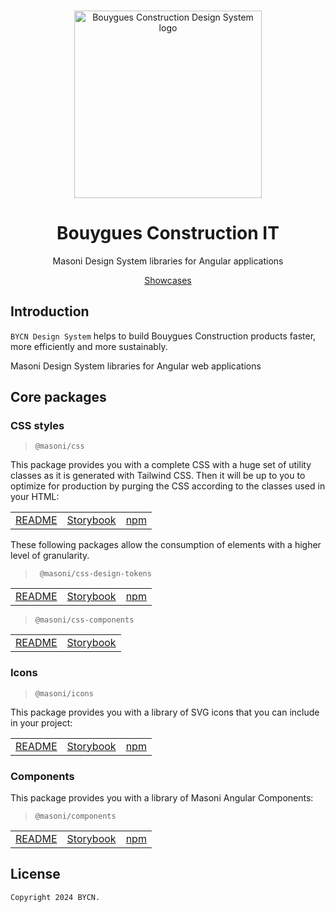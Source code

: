 <br>
<p align="center">
  <img
    width="300px"
    src="https://images.glints.com/unsafe/glints-dashboard.s3.amazonaws.com/company-logo/2539ca31ff4f12b26ccf4d131fc19e16.png"
    alt="Bouygues Construction Design System logo" />
</p>

<h1 align="center">Bouygues Construction IT </h1>

<p align="center">Masoni Design System libraries for Angular applications</p>

<p align="center">
  <a href="https://bouygues-construction.github.io/design-system-bycn">Showcases</a>
</p>

## Introduction

`BYCN Design System` helps to build Bouygues Construction products faster, more efficiently and more sustainably.

Masoni Design System libraries for Angular web applications

## Core packages

### CSS styles

> `@masoni/css`

This package provides you with a complete CSS with a huge set of utility classes as it is generated with Tailwind CSS. Then it will be up to you to optimize for production by purging the CSS according to the classes used in your HTML:

|                                                                                                                               |                                                                                            |                                                  |
| ----------------------------------------------------------------------------------------------------------------------------- | ------------------------------------------------------------------------------------------ | ------------------------------------------------ |
| [README](https://github.com/bouygues-construction/design-system-bycn/blob/merge/projects/css/README.md) | [Storybook](https://bouygues-construction.github.io/design-system-bycn/main/showcases-css) | [npm](https://www.npmjs.com/package/@masoni/css) |

These following packages allow the consumption of elements with a higher level of granularity.

> ` @masoni/css-design-tokens`

|                                                                                                                                                 |                                                                                                                                |                                                                |
| ----------------------------------------------------------------------------------------------------------------------------------------------- | ------------------------------------------------------------------------------------------------------------------------------ | -------------------------------------------------------------- |
| [README](https://github.com/bouygues-construction/design-system-bycn/blob/merge/projects/css/src/design_tokens/README.md) | [Storybook](https://bouygues-construction.github.io/design-system-bycn/main/showcases-css/?path=/docs/guidelines-colors--docs) | [npm](https://www.npmjs.com/package/@masoni/css-design-tokens) |

> `@masoni/css-components`

|                                                                                                                                              |                                                                                                                                       |
| -------------------------------------------------------------------------------------------------------------------------------------------- | ------------------------------------------------------------------------------------------------------------------------------------- |
| [README](https://github.com/bouygues-construction/design-system-bycn/blob/merge/projects/css/src/components/README.md) | [Storybook](https://bouygues-construction.github.io/design-system-bycn/main/showcases-css/?path=/story/components-checkbox--overview) |

### Icons

> `@masoni/icons`

This package provides you with a library of SVG icons that you can include in your project:

|                                                                                                                  |                                                                                              |                                                    |
| ---------------------------------------------------------------------------------------------------------------- | -------------------------------------------------------------------------------------------- | -------------------------------------------------- |
| [README](https://github.com/bouygues-construction/design-system-bycn/blob/merge/projects/icons/README.md) | [Storybook](https://bouygues-construction.github.io/design-system-bycn/main/showcase-icons/) | [npm](https://www.npmjs.com/package/@masoni/icons) |

### Components

This package provides you with a library of Masoni Angular Components:

> `@masoni/components`

|                                                                                                                                      |                                                                                                    |                                                         |
| ------------------------------------------------------------------------------------------------------------------------------------ | -------------------------------------------------------------------------------------------------- | ------------------------------------------------------- |
| [README](https://github.com/bouygues-construction/design-system-bycn/blob/merge/projects/components/README.md) | [Storybook](https://bouygues-construction.github.io/design-system-bycn/main/showcases-components/) | [npm](https://www.npmjs.com/package/@masoni/components) |

## License

    Copyright 2024 BYCN.
